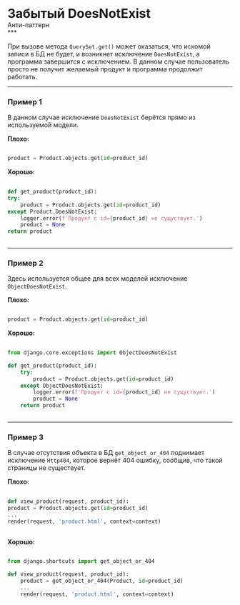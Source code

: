 
<div class="sticky-header">
  <div>
    <h1 style="margin: 0;">Забытый DoesNotExist</h1>
    <p style="margin: 0;">Анти-паттерн</p>
  </div>
</div>
***

При вызове метода `QuerySet.get()` может оказаться, что искомой записи в БД не будет, и возникнет исключение `DoesNotExist`, а программа завершится с исключением.
В данном случае пользователь просто не получит желаемый продукт и программа продолжит работать.

***

### Пример 1

В данном случае исключение `DoesNotExist` берётся прямо из используемой модели.


**Плохо:**

```python
product = Product.objects.get(id=product_id)
```


                                **Хорошо:**

                                ```python
                                def get_product(product_id):
try:
    product = Product.objects.get(id=product_id)
except Product.DoesNotExist:
    logger.error(f'Продукт с id={product_id} не сущуствует.')
    product = None
return product
                                ```

***

### Пример 2

Здесь используется общее для всех моделей исключение `ObjectDoesNotExist`.


**Плохо:**

```python
product = Product.objects.get(id=product_id)
```


                                    **Хорошо:**

                                    ```python
                                    from django.core.exceptions import ObjectDoesNotExist

def get_product(product_id):
    try:
        product = Product.objects.get(id=product_id)
    except ObjectDoesNotExist:
        logger.error(f'Продукт с id={product_id} не сущуствует.')
        product = None
    return product
                                    ```

***

### Пример 3

В случае отсутствия объекта в БД `get_object_or_404` поднимает исключение `Http404`, которое вернёт 404 ошибку, сообщив, что такой страницы не существует.


                                **Плохо:**

                                ```python
                                def view_product(request, product_id):
product = Product.objects.get(id=product_id)
...
render(request, 'product.html', context=context)
                                ```


                                    **Хорошо:**

                                    ```python
                                    from django.shortcuts import get_object_or_404

def view_product(request, product_id):
    product = get_object_or_404(Product, id=product_id)
    ...
    render(request, 'product.html', context=context)
                                    ```


